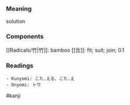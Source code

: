 ### Meaning

solution

### Components

[[Radicals/竹|竹]]: bamboo [[合]]: fit; suit; join; 0.1

### Readings

```
- Kunyomi: こた.える、こた.え
- Onyomi: トウ
```

#kanji